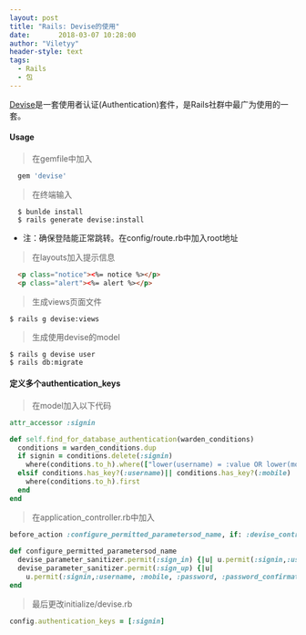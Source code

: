 ```yaml
---
layout: post
title: "Rails: Devise的使用"
date:       2018-03-07 10:28:00
author: "Viletyy"
header-style: text
tags:
  - Rails
  - 包
---
```


[Devise](https://github.com/heartcombo/devise)是一套使用者认证(Authentication)套件，是Rails社群中最广为使用的一套。

#### Usage
> 在gemfile中加入

```ruby
  gem 'devise'
```

> 在终端输入

```shell
  $ bunlde install
  $ rails generate devise:install
```

- 注：确保登陆能正常跳转。在config/route.rb中加入root地址

> 在layouts加入提示信息

```html
  <p class="notice"><%= notice %></p>
  <p class="alert"><%= alert %></p>    
```

> 生成views页面文件

```shell
$ rails g devise:views
```

> 生成使用devise的model

```shell
$ rails g devise user 
$ rails db:migrate
```

#### 定义多个authentication_keys

> 在model加入以下代码

```ruby
attr_accessor :signin

def self.find_for_database_authentication(warden_conditions)
  conditions = warden_conditions.dup
  if signin = conditions.delete(:signin)
    where(conditions.to_h).where(["lower(username) = :value OR lower(mobile) = :value", { :value => signin.downcase }]).first
  elsif conditions.has_key?(:username)|| conditions.has_key?(:mobile)
    where(conditions.to_h).first
  end
end
```

> 在application_controller.rb中加入

```ruby
before_action :configure_permitted_parametersod_name, if: :devise_controller?
 
def configure_permitted_parametersod_name
  devise_parameter_sanitizer.permit(:sign_in) {|u| u.permit(:signin,:username, :mobile, :password, :remember_me)}
  devise_parameter_sanitizer.permit(:sign_up) {|u|
    u.permit(:signin,:username, :mobile, :password, :password_confirmation)}
end
```

> 最后更改initialize/devise.rb

```ruby
config.authentication_keys = [:signin]
```